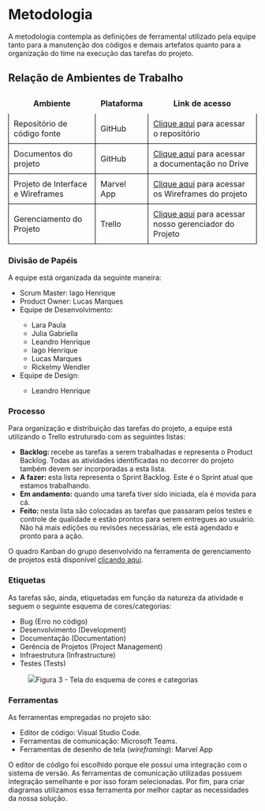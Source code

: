 
# Metodologia

A metodologia contempla as definições de ferramental utilizado pela equipe tanto para a manutenção dos códigos e demais artefatos quanto para a organização do time na execução das tarefas do projeto.

## Relação de Ambientes de Trabalho

<table style="border-collapse: collapse;">
  <tr>
    <th style="border: 1px solid white; padding: 10px;">Ambiente</th>
    <th style="border: 1px solid white; padding: 10px;">Plataforma</th>
    <th style="border: 1px solid white; padding: 10px;">Link de acesso</th>
  </tr>
  <tr>
    <td style="border: 1px solid black; padding: 10px;">Repositório de código fonte</td>
    <td style="border: 1px solid black; padding: 10px;">GitHub</td>
    <td style="border: 1px solid black; padding: 10px;"><a href="https://github.com/ICEI-PUC-Minas-PMV-ADS/pmv-ads-2025-1-e1-proj-web-t11-patricontrol.git" target="_blank">Clique aqui</a> para acessar o repositório</td>
  </tr>
  <tr>
    <td style="border: 1px solid black; padding: 10px;">Documentos do projeto</td>
    <td style="border: 1px solid black; padding: 10px;">GitHub</td>
    <td style="border: 1px solid black; padding: 10px;"><a href="https://github.com/ICEI-PUC-Minas-PMV-ADS/pmv-ads-2025-1-e1-proj-web-t11-patricontrol/tree/main/documentos" target="_blank">Clique aqui</a> para acessar a documentação no Drive</td>
  </tr>
  <tr>
    <td style="border: 1px solid black; padding: 10px;">Projeto de Interface e  Wireframes</td>
    <td style="border: 1px solid black; padding: 10px;">Marvel App</td>
    <td style="border: 1px solid black; padding: 10px;"><a href="https://marvelapp.com/prototype/726di8i/screen/96975678" target="_blank">Clique aqui</a> para acessar os Wireframes do projeto</td>
  </tr>
  <tr>
    <td style="border: 1px solid black; padding: 10px;">Gerenciamento do Projeto</td>
    <td style="border: 1px solid black; padding: 10px;">Trello</td>
    <td style="border: 1px solid black; padding: 10px;"><a href="https://trello.com/invite/b/67e71c99c22a64da36f37255/ATTIa2301fef57625d1ce25b3b3da1600f0aCDDD0A69/backlog-patricontrol" target="_blank">Clique aqui</a> para acessar nosso gerenciador do Projeto</td>
  </tr>
</table>

### Divisão de Papéis

A equipe está organizada da seguinte maneira:

<ul>
 <li>Scrum Master: Iago Henrique</li>
 <li>Product Owner: Lucas Marques</li>
 <li>Equipe de Desenvolvimento:</li>
  <ul>
   <li>Lara Paula</li>
   <li>Julia Gabriella</li>
   <li>Leandro Henrique</li>
   <li>Iago Henrique</li>
   <li>Lucas Marques</li>
   <li>Rickelmy Wendler</li> 
  </ul>
 <li>Equipe de Design:</li>
  <ul>
   <li>Leandro Henrique</li>
  </ul>
</ul>

<!-- > **Links Úteis**:
> - [11 Passos Essenciais para Implantar Scrum no seu 
> Projeto](https://mindmaster.com.br/scrum-11-passos/)
> - [Scrum em 9 minutos](https://www.youtube.com/watch?v=XfvQWnRgxG0) -->

### Processo

Para organização e distribuição das tarefas do projeto, a equipe está utilizando o Trello estruturado com as seguintes listas: 
 
<!-- > **Links Úteis**:
> - [Project management, made simple](https://github.com/features/project-management/)
> - [Sobre quadros de projeto](https://docs.github.com/pt/github/managing-your-work-on-github/about-project-boards)
> - [Como criar Backlogs no Github](https://www.youtube.com/watch?v=RXEy6CFu9Hk)
> - [Tutorial Slack](https://slack.com/intl/en-br/) -->

<ul>
 <li><strong>Backlog: </strong>recebe as tarefas a serem trabalhadas e representa o Product Backlog. Todas as atividades identificadas no decorrer do projeto também devem ser incorporadas a esta lista.</li>
 <li><strong>A fazer: </strong>esta lista representa o Sprint Backlog. Este é o Sprint atual que estamos trabalhando.</li>
 <li><strong>Em andamento: </strong>quando uma tarefa tiver sido iniciada, ela é movida para cá.</li>
 <li><strong>Feito: </strong>nesta lista são colocadas as tarefas que passaram pelos testes e controle de qualidade e estão prontos para serem entregues ao usuário. Não há mais edições ou revisões necessárias, ele está agendado e pronto para a ação.</li>
</ul>

O quadro Kanban do grupo desenvolvido na ferramenta de gerenciamento de projetos está disponível <a href="[https://github.com/orgs/ICEI-PUC-Minas-PMV-ADS/projects/434](https://trello.com/invite/b/67e71c99c22a64da36f37255/ATTIa2301fef57625d1ce25b3b3da1600f0aCDDD0A69/backlog-patricontrol)" target="_blank">clicando aqui</a>.



### Etiquetas
<p>As tarefas são, ainda, etiquetadas em função da natureza da atividade e seguem o seguinte esquema de cores/categorias:</p>

<ul>
  <li>Bug (Erro no código)</li>
  <li>Desenvolvimento (Development)</li>
  <li>Documentação (Documentation)</li>
  <li>Gerência de Projetos (Project Management)</li>
  <li>Infraestrutura (Infrastructure)</li>
  <li>Testes (Tests)</li>
</ul>

<figure> 
  <img src="https://user-images.githubusercontent.com/100447878/164068979-9eed46e1-9b44-461e-ab88-c2388e6767a1.png"
    <figcaption>Figura 3 - Tela do esquema de cores e categorias</figcaption>
</figure> 
  
### Ferramentas

As ferramentas empregadas no projeto são:

- Editor de código: Visual Studio Code.
- Ferramentas de comunicação: Microsoft Teams.
- Ferramentas de desenho de tela (_wireframing_): Marvel App

O editor de código foi escolhido porque ele possui uma integração com o
sistema de versão. As ferramentas de comunicação utilizadas possuem
integração semelhante e por isso foram selecionadas. Por fim, para criar
diagramas utilizamos essa ferramenta por melhor captar as
necessidades da nossa solução.

<!-- Liste quais ferramentas foram empregadas no desenvolvimento do projeto, justificando a escolha delas, sempre que possível.
 
> **Possíveis Ferramentas que auxiliarão no gerenciamento**: 
> - [Slack](https://slack.com/)
> - [Github](https://github.com/) -->
